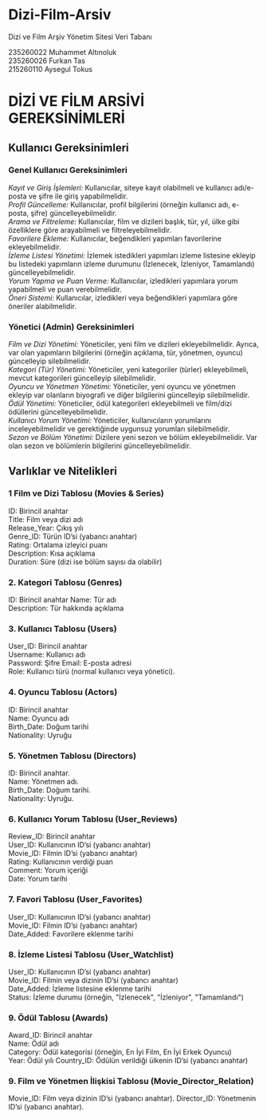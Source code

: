 # Dizi-Film-Arsiv
Dizi ve Film Arşiv Yönetim Sitesi Veri Tabanı  

235260022 Muhammet Altınoluk  
235260026 Furkan Tas  
215260110 Aysegul Tokus  



      
# DİZİ VE FİLM ARSİVİ GEREKSİNİMLERİ
## Kullanıcı Gereksinimleri
### Genel Kullanıcı Gereksinimleri
*Kayıt ve Giriş İşlemleri:* Kullanıcılar, siteye kayıt olabilmeli ve kullanıcı adı/e-posta ve şifre ile giriş yapabilmelidir.  
*Profil Güncelleme:* Kullanıcılar, profil bilgilerini (örneğin kullanıcı adı, e-posta, şifre) güncelleyebilmelidir.  
*Arama ve Filtreleme:* Kullanıcılar, film ve dizileri başlık, tür, yıl, ülke gibi özelliklere göre arayabilmeli ve filtreleyebilmelidir.  
*Favorilere Ekleme:* Kullanıcılar, beğendikleri yapımları favorilerine ekleyebilmelidir.  
*İzleme Listesi Yönetimi:* İzlemek istedikleri yapımları izleme listesine ekleyip bu listedeki yapımların izleme durumunu (İzlenecek, İzleniyor, Tamamlandı) güncelleyebilmelidir.  
*Yorum Yapma ve Puan Verme:* Kullanıcılar, izledikleri yapımlara yorum yapabilmeli ve puan verebilmelidir.  
*Öneri Sistemi:* Kullanıcılar, izledikleri veya beğendikleri yapımlara göre öneriler alabilmelidir.


### Yönetici (Admin) Gereksinimleri  
*Film ve Dizi Yönetimi:* Yöneticiler, yeni film ve dizileri ekleyebilmelidir. Ayrıca, var olan yapımların bilgilerini (örneğin açıklama, tür, yönetmen, oyuncu) güncelleyip silebilmelidir.  
*Kategori (Tür) Yönetimi:* Yöneticiler, yeni kategoriler (türler) ekleyebilmeli, mevcut kategorileri güncelleyip silebilmelidir.  
*Oyuncu ve Yönetmen Yönetimi:* Yöneticiler, yeni oyuncu ve yönetmen ekleyip var olanların biyografi ve diğer bilgilerini güncelleyip silebilmelidir.  
*Ödül Yönetimi:* Yöneticiler, ödül kategorileri ekleyebilmeli ve film/dizi ödüllerini güncelleyebilmelidir.  
*Kullanıcı Yorum Yönetimi:* Yöneticiler, kullanıcıların yorumlarını inceleyebilmelidir ve gerektiğinde uygunsuz yorumları silebilmelidir.  
*Sezon ve Bölüm Yönetimi:* Dizilere yeni sezon ve bölüm ekleyebilmelidir. Var olan sezon ve bölümlerin bilgilerini güncelleyebilmelidir.  
## Varlıklar ve Nitelikleri
### 1 Film ve Dizi Tablosu (Movies & Series)
ID: Birincil anahtar  
Title: Film veya dizi adı  
Release_Year: Çıkış yılı  
Genre_ID: Türün ID’si (yabancı anahtar)  
Rating: Ortalama izleyici puanı  
Description: Kısa açıklama  
Duration: Süre (dizi ise bölüm sayısı da olabilir)

### 2. Kategori Tablosu (Genres)  
ID: Birincil anahtar 
Name: Tür adı   
Description: Tür hakkında açıklama  

### 3. Kullanıcı Tablosu (Users)  
User_ID: Birincil anahtar  
Username: Kullanıcı adı  
Password: Şifre 
Email: E-posta adresi  
Role: Kullanıcı türü (normal kullanıcı veya yönetici).  

### 4. Oyuncu Tablosu (Actors)   
ID: Birincil anahtar  
Name: Oyuncu adı  
Birth_Date: Doğum tarihi  
Nationality: Uyruğu

### 5. Yönetmen Tablosu (Directors)    
ID: Birincil anahtar.  
Name: Yönetmen adı.  
Birth_Date: Doğum tarihi.  
Nationality: Uyruğu.  

### 6. Kullanıcı Yorum Tablosu (User_Reviews)  
Review_ID: Birincil anahtar  
User_ID: Kullanıcının ID’si (yabancı anahtar)  
Movie_ID: Filmin ID’si (yabancı anahtar)  
Rating: Kullanıcının verdiği puan  
Comment: Yorum içeriği  
Date: Yorum tarihi  

### 7. Favori Tablosu (User_Favorites)  
User_ID: Kullanıcının ID’si (yabancı anahtar)  
Movie_ID: Filmin ID’si (yabancı anahtar)  
Date_Added: Favorilere eklenme tarihi  

### 8. İzleme Listesi Tablosu (User_Watchlist)  
User_ID: Kullanıcının ID’si (yabancı anahtar)  
Movie_ID: Filmin veya dizinin ID’si (yabancı anahtar)  
Date_Added: İzleme listesine eklenme tarihi  
Status: İzleme durumu (örneğin, "İzlenecek", "İzleniyor", "Tamamlandı")  

### 9. Ödül Tablosu (Awards)  
Award_ID: Birincil anahtar  
Name: Ödül adı  
Category: Ödül kategorisi (örneğin, En İyi Film, En İyi Erkek Oyuncu)  
Year: Ödül yılı 
Country_ID: Ödülün verildiği ülkenin ID’si (yabancı anahtar)  








  
































### 9. Film ve Yönetmen İlişkisi Tablosu (Movie_Director_Relation)
Movie_ID: Film veya dizinin ID’si (yabancı anahtar).
Director_ID: Yönetmenin ID’si (yabancı anahtar).












